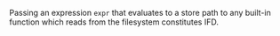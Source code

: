 Passing an expression `expr` that evaluates to a store path to any built-in function which reads from the filesystem constitutes IFD.
